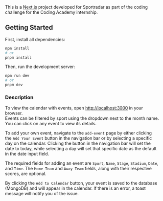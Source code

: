 This is a [Next.js](https://nextjs.org/) project developed for Sportradar as
part of the coding challenge for the Coding Academy internship.

## Getting Started

First, install all dependencies:

```bash
npm install
# or
pnpm install
```

Then, run the development server:

```bash
npm run dev
# or
pnpm dev
```

### Description

To view the calendar with events, open
[http://localhost:3000](http://localhost:3000) in your browser.  
Events can be filtered by sport using the dropdown next to the month name. You
can click on any event to view its details.

To add your own event, navigate to the `add-event` page by either clicking the
`Add Your Event` button in the navigation bar or by selecting a specific day on
the calendar. Clicking the button in the navigation bar will set the date to
today, while selecting a day will set that specific date as the default in the
date input field.

The required fields for adding an event are `Sport`, `Name`, `Stage`, `Stadium`,
`Date`, and `Time`. The `Home Team` and `Away Team` fields, along with their
respective scores, are optional.

By clicking the `Add to Calendar` button, your event is saved to the database
(MongoDB) and will appear in the calendar. If there is an error, a toast message
will notify you of the issue.
